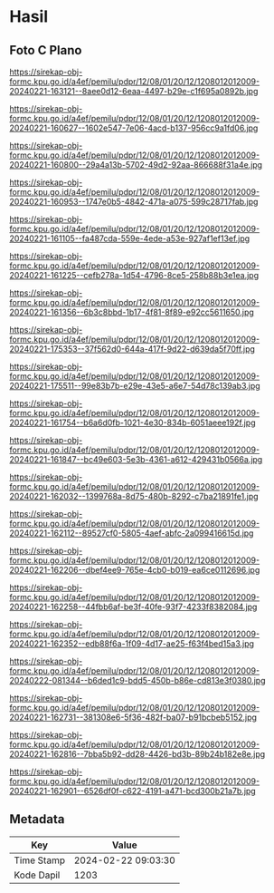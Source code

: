 # Hasil

## Foto C Plano

https://sirekap-obj-formc.kpu.go.id/a4ef/pemilu/pdpr/12/08/01/20/12/1208012012009-20240221-163121--8aee0d12-6eaa-4497-b29e-c1f695a0892b.jpg

https://sirekap-obj-formc.kpu.go.id/a4ef/pemilu/pdpr/12/08/01/20/12/1208012012009-20240221-160627--1602e547-7e06-4acd-b137-956cc9a1fd06.jpg

https://sirekap-obj-formc.kpu.go.id/a4ef/pemilu/pdpr/12/08/01/20/12/1208012012009-20240221-160800--29a4a13b-5702-49d2-92aa-866688f31a4e.jpg

https://sirekap-obj-formc.kpu.go.id/a4ef/pemilu/pdpr/12/08/01/20/12/1208012012009-20240221-160953--1747e0b5-4842-471a-a075-599c28717fab.jpg

https://sirekap-obj-formc.kpu.go.id/a4ef/pemilu/pdpr/12/08/01/20/12/1208012012009-20240221-161105--fa487cda-559e-4ede-a53e-927af1ef13ef.jpg

https://sirekap-obj-formc.kpu.go.id/a4ef/pemilu/pdpr/12/08/01/20/12/1208012012009-20240221-161225--cefb278a-1d54-4796-8ce5-258b88b3e1ea.jpg

https://sirekap-obj-formc.kpu.go.id/a4ef/pemilu/pdpr/12/08/01/20/12/1208012012009-20240221-161356--6b3c8bbd-1b17-4f81-8f89-e92cc5611650.jpg

https://sirekap-obj-formc.kpu.go.id/a4ef/pemilu/pdpr/12/08/01/20/12/1208012012009-20240221-175353--37f562d0-644a-417f-9d22-d639da5f70ff.jpg

https://sirekap-obj-formc.kpu.go.id/a4ef/pemilu/pdpr/12/08/01/20/12/1208012012009-20240221-175511--99e83b7b-e29e-43e5-a6e7-54d78c139ab3.jpg

https://sirekap-obj-formc.kpu.go.id/a4ef/pemilu/pdpr/12/08/01/20/12/1208012012009-20240221-161754--b6a6d0fb-1021-4e30-834b-6051aeee192f.jpg

https://sirekap-obj-formc.kpu.go.id/a4ef/pemilu/pdpr/12/08/01/20/12/1208012012009-20240221-161847--bc49e603-5e3b-4361-a612-429431b0566a.jpg

https://sirekap-obj-formc.kpu.go.id/a4ef/pemilu/pdpr/12/08/01/20/12/1208012012009-20240221-162032--1399768a-8d75-480b-8292-c7ba21891fe1.jpg

https://sirekap-obj-formc.kpu.go.id/a4ef/pemilu/pdpr/12/08/01/20/12/1208012012009-20240221-162112--89527cf0-5805-4aef-abfc-2a099416615d.jpg

https://sirekap-obj-formc.kpu.go.id/a4ef/pemilu/pdpr/12/08/01/20/12/1208012012009-20240221-162206--dbef4ee9-765e-4cb0-b019-ea6ce0112696.jpg

https://sirekap-obj-formc.kpu.go.id/a4ef/pemilu/pdpr/12/08/01/20/12/1208012012009-20240221-162258--44fbb6af-be3f-40fe-93f7-4233f8382084.jpg

https://sirekap-obj-formc.kpu.go.id/a4ef/pemilu/pdpr/12/08/01/20/12/1208012012009-20240221-162352--edb88f6a-1f09-4d17-ae25-f63f4bed15a3.jpg

https://sirekap-obj-formc.kpu.go.id/a4ef/pemilu/pdpr/12/08/01/20/12/1208012012009-20240222-081344--b6ded1c9-bdd5-450b-b86e-cd813e3f0380.jpg

https://sirekap-obj-formc.kpu.go.id/a4ef/pemilu/pdpr/12/08/01/20/12/1208012012009-20240221-162731--381308e6-5f36-482f-ba07-b91bcbeb5152.jpg

https://sirekap-obj-formc.kpu.go.id/a4ef/pemilu/pdpr/12/08/01/20/12/1208012012009-20240221-162816--7bba5b92-dd28-4426-bd3b-89b24b182e8e.jpg

https://sirekap-obj-formc.kpu.go.id/a4ef/pemilu/pdpr/12/08/01/20/12/1208012012009-20240221-162901--6526df0f-c622-4191-a471-bcd300b21a7b.jpg


## Metadata

| Key        | Value               |
| ---------- | ------------------- |
| Time Stamp | 2024-02-22 09:03:30 |
| Kode Dapil | 1203                |



